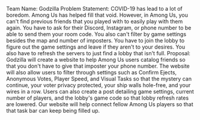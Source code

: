 Team Name: Godzilla
Problem Statement: COVID-19 has lead to a lot of boredom. Among Us has helped fill that void. However, in Among Us, you can't find previous friends that you played with to easily play with them again. You have to ask for their Discord, Instagram, or phone number to be able to send them your room code. You also can't filter by game settings besides the map and number of imposters. You have to join the lobby to figure out the game settings and leave if they aren't to your desires. You also have to refresh the servers to just find a lobby that isn't full.
Proposal: Godzilla will create a website to help Among Us users catalog friends so that you don't have to give that imposter your phone number. The website will also allow users to filter through settings such as Confirm Ejects, Anonymous Votes,  Player Speed, and Visual Tasks so that the mystery can continue, your voter privacy protected, your ship walls hole-free, and your wires in a row. Users can also create a post detailing game settings, current number of players, and the lobby's game code so that lobby refresh rates are lowered. Our website will help connect fellow Among Us players so that that task bar can keep being filled up.